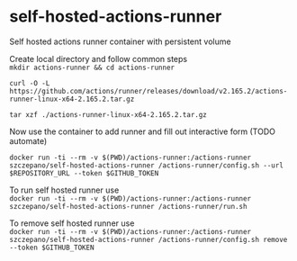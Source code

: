 # self-hosted-actions-runner
Self hosted actions runner container with persistent volume

Create local directory and follow common steps  
`mkdir actions-runner && cd actions-runner`  

`curl -O -L https://github.com/actions/runner/releases/download/v2.165.2/actions-runner-linux-x64-2.165.2.tar.gz`  

`tar xzf ./actions-runner-linux-x64-2.165.2.tar.gz`  

Now use the container to add runner and fill out interactive form (TODO automate)  

`docker run -ti --rm -v $(PWD)/actions-runner:/actions-runner szczepano/self-hosted-actions-runner /actions-runner/config.sh --url $REPOSITORY_URL --token $GITHUB_TOKEN`

To run self hosted runner use  
`docker run -ti --rm -v $(PWD)/actions-runner:/actions-runner szczepano/self-hosted-actions-runner /actions-runner/run.sh`

To remove self hosted runner use  
`docker run -ti --rm -v $(PWD)/actions-runner:/actions-runner szczepano/self-hosted-actions-runner /actions-runner/config.sh remove --token $GITHUB_TOKEN`

